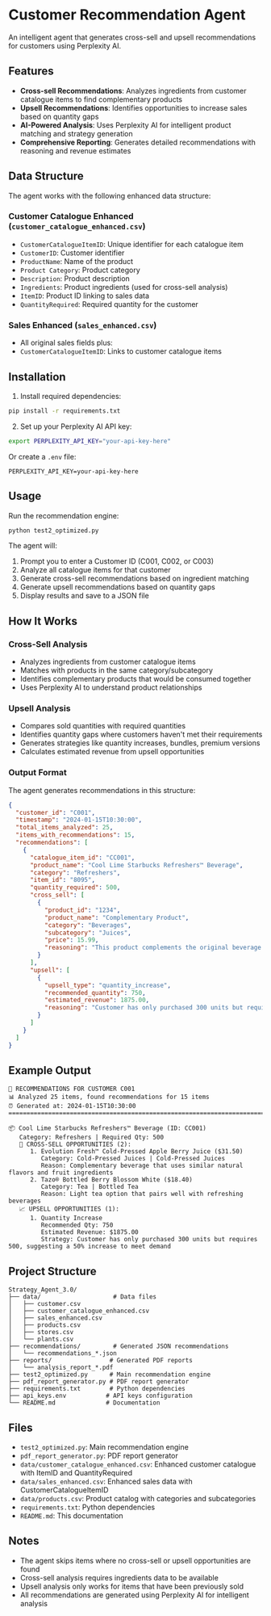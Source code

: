 # Customer Recommendation Agent

An intelligent agent that generates cross-sell and upsell recommendations for customers using Perplexity AI.

## Features

- **Cross-sell Recommendations**: Analyzes ingredients from customer catalogue items to find complementary products
- **Upsell Recommendations**: Identifies opportunities to increase sales based on quantity gaps
- **AI-Powered Analysis**: Uses Perplexity AI for intelligent product matching and strategy generation
- **Comprehensive Reporting**: Generates detailed recommendations with reasoning and revenue estimates

## Data Structure

The agent works with the following enhanced data structure:

### Customer Catalogue Enhanced (`customer_catalogue_enhanced.csv`)
- `CustomerCatalogueItemID`: Unique identifier for each catalogue item
- `CustomerID`: Customer identifier
- `ProductName`: Name of the product
- `Product Category`: Product category
- `Description`: Product description
- `Ingredients`: Product ingredients (used for cross-sell analysis)
- `ItemID`: Product ID linking to sales data
- `QuantityRequired`: Required quantity for the customer

### Sales Enhanced (`sales_enhanced.csv`)
- All original sales fields plus:
- `CustomerCatalogueItemID`: Links to customer catalogue items

## Installation

1. Install required dependencies:
```bash
pip install -r requirements.txt
```

2. Set up your Perplexity AI API key:
```bash
export PERPLEXITY_API_KEY="your-api-key-here"
```

Or create a `.env` file:
```
PERPLEXITY_API_KEY=your-api-key-here
```

## Usage

Run the recommendation engine:
```bash
python test2_optimized.py
```

The agent will:
1. Prompt you to enter a Customer ID (C001, C002, or C003)
2. Analyze all catalogue items for that customer
3. Generate cross-sell recommendations based on ingredient matching
4. Generate upsell recommendations based on quantity gaps
5. Display results and save to a JSON file

## How It Works

### Cross-Sell Analysis
- Analyzes ingredients from customer catalogue items
- Matches with products in the same category/subcategory
- Identifies complementary products that would be consumed together
- Uses Perplexity AI to understand product relationships

### Upsell Analysis
- Compares sold quantities with required quantities
- Identifies quantity gaps where customers haven't met their requirements
- Generates strategies like quantity increases, bundles, premium versions
- Calculates estimated revenue from upsell opportunities

### Output Format

The agent generates recommendations in this structure:
```json
{
  "customer_id": "C001",
  "timestamp": "2024-01-15T10:30:00",
  "total_items_analyzed": 25,
  "items_with_recommendations": 15,
  "recommendations": [
    {
      "catalogue_item_id": "CC001",
      "product_name": "Cool Lime Starbucks Refreshers™ Beverage",
      "category": "Refreshers",
      "item_id": "8095",
      "quantity_required": 500,
      "cross_sell": [
        {
          "product_id": "1234",
          "product_name": "Complementary Product",
          "category": "Beverages",
          "subcategory": "Juices",
          "price": 15.99,
          "reasoning": "This product complements the original beverage..."
        }
      ],
      "upsell": [
        {
          "upsell_type": "quantity_increase",
          "recommended_quantity": 750,
          "estimated_revenue": 1875.00,
          "reasoning": "Customer has only purchased 300 units but requires 500..."
        }
      ]
    }
  ]
}
```

## Example Output

```
🎯 RECOMMENDATIONS FOR CUSTOMER C001
📊 Analyzed 25 items, found recommendations for 15 items
⏰ Generated at: 2024-01-15T10:30:00
================================================================================

📦 Cool Lime Starbucks Refreshers™ Beverage (ID: CC001)
   Category: Refreshers | Required Qty: 500
   🔄 CROSS-SELL OPPORTUNITIES (2):
      1. Evolution Fresh™ Cold-Pressed Apple Berry Juice ($31.50)
         Category: Cold-Pressed Juices | Cold-Pressed Juices
         Reason: Complementary beverage that uses similar natural flavors and fruit ingredients
      2. Tazo® Bottled Berry Blossom White ($18.40)
         Category: Tea | Bottled Tea
         Reason: Light tea option that pairs well with refreshing beverages
   📈 UPSELL OPPORTUNITIES (1):
      1. Quantity Increase
         Recommended Qty: 750
         Estimated Revenue: $1875.00
         Strategy: Customer has only purchased 300 units but requires 500, suggesting a 50% increase to meet demand
```

## Project Structure

```
Strategy_Agent_3.0/
├── data/                    # Data files
│   ├── customer.csv
│   ├── customer_catalogue_enhanced.csv
│   ├── sales_enhanced.csv
│   ├── products.csv
│   ├── stores.csv
│   └── plants.csv
├── recommendations/         # Generated JSON recommendations
│   └── recommendations_*.json
├── reports/                # Generated PDF reports
│   └── analysis_report_*.pdf
├── test2_optimized.py      # Main recommendation engine
├── pdf_report_generator.py # PDF report generator
├── requirements.txt        # Python dependencies
├── api_keys.env           # API keys configuration
└── README.md              # Documentation
```

## Files

- `test2_optimized.py`: Main recommendation engine
- `pdf_report_generator.py`: PDF report generator
- `data/customer_catalogue_enhanced.csv`: Enhanced customer catalogue with ItemID and QuantityRequired
- `data/sales_enhanced.csv`: Enhanced sales data with CustomerCatalogueItemID
- `data/products.csv`: Product catalog with categories and subcategories
- `requirements.txt`: Python dependencies
- `README.md`: This documentation

## Notes

- The agent skips items where no cross-sell or upsell opportunities are found
- Cross-sell analysis requires ingredients data to be available
- Upsell analysis only works for items that have been previously sold
- All recommendations are generated using Perplexity AI for intelligent analysis 